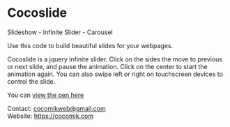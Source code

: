 # Cocoslide
Slideshow - Infinite Slider - Carousel

Use this code to build beautiful slides for your webpages.

Cocoslide is a jquery infinite slider. 
Click on the sides the move to previous or next slide, and pause the animation. 
Click on the center to start the animation again. 
You can also swipe left or right on touchscreen devices to control the slide. 

You can <a href="https://codepen.io/Cocomik/pen/MNoEOr">view the pen here</a>

Contact: cocomikweb@gmail.com <br>
Website: https://cocomik.com
